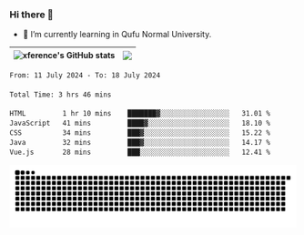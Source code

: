 ### Hi there 👋

<!--
**xference/xference** is a ✨ _special_ ✨ repository because its `README.md` (this file) appears on your GitHub profile.

Here are some ideas to get you started:

- 🔭 I’m currently working on ...

- 👯 I’m looking to collaborate on ...
- 🤔 I’m looking for help with ...
- 💬 Ask me about ...
- 📫 How to reach me: ...
- 😄 Pronouns: ...
- ⚡ Fun fact: ...
-->
- 🌱 I’m currently learning in Qufu Normal University.


| <img src="https://github-readme-stats.vercel.app/api?username=xference&show_icons=true&theme=ambient_gradient" alt="xference's GitHub stats" align="center"/> | <img src="https://github-readme-streak-stats.herokuapp.com/?user=xference"  style="zoom:100%;" align="center"/> |
| ------------------------------------------------------------ | ------------------------------------------------------------ |

<!--START_SECTION:waka-->

```txt
From: 11 July 2024 - To: 18 July 2024

Total Time: 3 hrs 46 mins

HTML         1 hr 10 mins    ███████▓░░░░░░░░░░░░░░░░░   31.01 %
JavaScript   41 mins         ████▓░░░░░░░░░░░░░░░░░░░░   18.10 %
CSS          34 mins         ███▓░░░░░░░░░░░░░░░░░░░░░   15.22 %
Java         32 mins         ███▓░░░░░░░░░░░░░░░░░░░░░   14.17 %
Vue.js       28 mins         ███░░░░░░░░░░░░░░░░░░░░░░   12.41 %
```

<!--END_SECTION:waka-->

<picture>
  <source media="(prefers-color-scheme: dark)" srcset="https://raw.githubusercontent.com/xference/xference/output/github-contribution-grid-snake-dark.svg" />
  <source media="(prefers-color-scheme: light)" srcset="https://raw.githubusercontent.com/xference/xference/output/github-contribution-grid-snake.svg" />
  <img alt="github-snake" src="https://raw.githubusercontent.com/xference/xference/output/github-contribution-grid-snake.svg" />
</picture>
